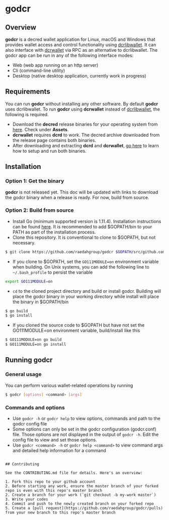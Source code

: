 # godcr

## Overview
**godcr** is a decred wallet application for Linux, macOS and Windows that provides wallet access and control functionality using [dcrlibwallet](https://github.com/raedahgroup/godcr/pull/88). It can also interface with [dcrwallet](https://github.com/decred/dcrwallet) via RPC as an alternative to dcrlibwallet. The godcr app can be run in any of the following interface modes:
- Web (web app running on an http server)
- Cli (command-line utility)
- Desktop (native desktop application, currently work in progress)

## Requirements
You can run **godcr** without installing any other software. By default **godcr** uses dcrlibwallet.
To run **godcr** using **dcrwallet** instead of [dcrlibwallet](https://github.com/raedahgroup/godcr/pull/88), the following is required.
* Download the **decred** release binaries for your operating system from [here](https://github.com/decred/decred-binaries/releases). Check under **Assets**.
* **dcrwallet** requires **dcrd** to work. The decred archive downloaded from the release page contains both binaries.
* After downloading and extracting **dcrd** and **dcrwallet**, [go here](https://docs.decred.org/wallets/cli/cli-installation/) to learn how to setup and run both binaries.

## Installation

### Option 1: Get the binary
**godcr** is not released yet. This doc will be updated with links to download the godcr binary when a release is ready. For now, build from source.

### Option 2: Build from source
* Install Go (minimum supported version is 1.11.4). Installation instructions can be found [here](https://golang.org/doc/install). It is recommended to add $GOPATH/bin to your PATH as part of the installation process.
* Clone this repository. It is conventional to clone to $GOPATH, but not necessary.
```bash
$ git clone https://github.com/raedahgroup/godcr $GOPATH/src/github.com/raedahgroup/godcr
```
* If you clone to $GOPATH, set the `GO111MODULE=on` environment variable when building. On Unix systems, you can add the following line to `~/.bash_profile` to persist the variable
```bash
export GO111MODULE=on
```
* `cd` to the cloned project directory and build or install godcr. Building will place the godcr binary in your working directory while install will place the binary in $GOPATH/bin
```bash
$ go build
$ go install
```
* If you cloned the source code to $GOPATH but have not set the GO111MODULE=on environment variable, build/install like this
```bash
$ GO111MODULE=on go build
$ GO111MODULE=on go install
```

## Running godcr
### General usage
You can perform various wallet-related operations by running
```bash
$ godcr [options] <command> [args]
```

### Commands and options
* Use `godcr -h` or `godcr help` to view options, commands and path to the godcr config file
* Some options can only be set in the godcr configuration (godcr.conf) file. Those options are not displayed in the output of `godcr -h`. Edit the config file to view and set those options.
* Use `godcr <command> -h` or `godcr help <command>` to view command args and detailed help information for a command
```

## Contributing 

See the CONTRIBUTING.md file for details. Here's an overview:

1. Fork this repo to your github account
2. Before starting any work, ensure the master branch of your forked repo is even with this repo's master branch
2. Create a branch for your work (`git checkout -b my-work master`)
3. Write your codes
4. Commit and push to the newly created branch on your forked repo
5. Create a [pull request](https://github.com/raedahgroup/godcr/pulls) from your new branch to this repo's master branch
